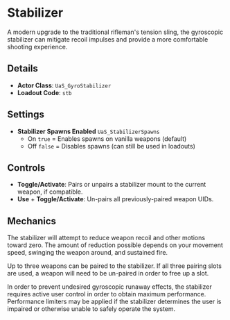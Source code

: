 # Stabilizer

A modern upgrade to the traditional rifleman's tension sling, the gyroscopic stabilizer can mitigate recoil impulses and provide a more comfortable shooting experience.

## Details

* **Actor Class**: `UaS_GyroStabilizer`
* **Loadout Code**: `stb`

## Settings

* **Stabilizer Spawns Enabled** `UaS_StabilizerSpawns`
  * On `true` = Enables spawns on vanilla weapons (default)
  * Off `false` = Disables spawns (can still be used in loadouts)

## Controls

* **Toggle/Activate**: Pairs or unpairs a stabilizer mount to the current weapon, if compatible.
* **Use** + **Toggle/Activate**: Un-pairs all previously-paired weapon UIDs.

## Mechanics

The stabilizer will attempt to reduce weapon recoil and other motions toward zero. The amount of reduction possible depends on your movement speed, swinging the weapon around, and sustained fire.

Up to three weapons can be paired to the stabilizer. If all three pairing slots are used, a weapon will need to be un-paired in order to free up a slot.

In order to prevent undesired gyroscopic runaway effects, the stabilizer requires active user control in order to obtain maximum performance. Performance limiters may be applied if the stabilizer determines the user is impaired or otherwise unable to safely operate the system.
